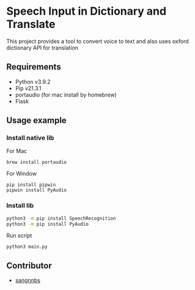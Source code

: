 
# Speech Input in Dictionary and Translate

This project provides a tool to convert voice to text and also uses oxford dictionary API for translation

## Requirements
- Python v3.9.2
- Pip v21.3.1
- portaudio (for mac install by homebrew)
- Flask

## Usage example

### Install native lib

For Mac
```
brew install portaudio
```
For Window
```
pip install pipwin
pipwin install PyAudio
```
### Install lib
```sh
python3 -m pip install SpeechRecognition
python3 -m pip install PyAudio 
```

Run script
```
python3 main.py
```

## Contributor

- [sangnnbs](https://github.com/datdao)
